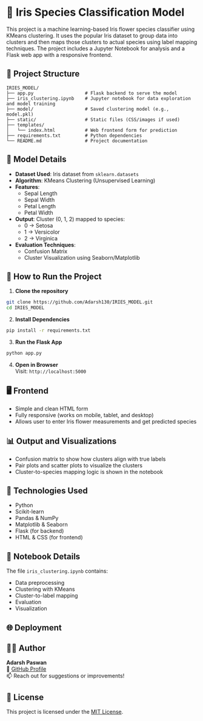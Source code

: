# 🌸 Iris Species Classification Model

This project is a machine learning-based Iris flower species classifier using KMeans clustering. It uses the popular Iris dataset to group data into clusters and then maps those clusters to actual species using label mapping techniques. The project includes a Jupyter Notebook for analysis and a Flask web app with a responsive frontend.

## 📁 Project Structure

```
IRIES_MODEL/
├── app.py                   # Flask backend to serve the model
├── iris_clustering.ipynb    # Jupyter notebook for data exploration and model training
├── model/                   # Saved clustering model (e.g., model.pkl)
├── static/                  # Static files (CSS/images if used)
├── templates/
│   └── index.html           # Web frontend form for prediction
├── requirements.txt         # Python dependencies
└── README.md                # Project documentation
```

## 🧠 Model Details

- **Dataset Used**: Iris dataset from `sklearn.datasets`
- **Algorithm**: KMeans Clustering (Unsupervised Learning)
- **Features**:
  - Sepal Length
  - Sepal Width
  - Petal Length
  - Petal Width
- **Output**: Cluster (0, 1, 2) mapped to species:
  - 0 → Setosa
  - 1 → Versicolor
  - 2 → Virginica
- **Evaluation Techniques**:
  - Confusion Matrix
  - Cluster Visualization using Seaborn/Matplotlib

## 🚀 How to Run the Project

1. **Clone the repository**  
```bash
git clone https://github.com/Adarsh130/IRIES_MODEL.git
cd IRIES_MODEL
```

2. **Install Dependencies**  
```bash
pip install -r requirements.txt
```

3. **Run the Flask App**  
```bash
python app.py
```

4. **Open in Browser**  
Visit: `http://localhost:5000`

## 🖥️ Frontend

- Simple and clean HTML form
- Fully responsive (works on mobile, tablet, and desktop)
- Allows user to enter Iris flower measurements and get predicted species

## 📊 Output and Visualizations

- Confusion matrix to show how clusters align with true labels
- Pair plots and scatter plots to visualize the clusters
- Cluster-to-species mapping logic is shown in the notebook

## 🔧 Technologies Used

- Python
- Scikit-learn
- Pandas & NumPy
- Matplotlib & Seaborn
- Flask (for backend)
- HTML & CSS (for frontend)

## 📓 Notebook Details

The file `iris_clustering.ipynb` contains:
- Data preprocessing
- Clustering with KMeans
- Cluster-to-label mapping
- Evaluation
- Visualization

## 🌐 Deployment


## 🧑‍💻 Author

**Adarsh Paswan**  
🔗 [GitHub Profile](https://github.com/Adarsh130)  
📫 Reach out for suggestions or improvements!

## 📝 License

This project is licensed under the [MIT License](LICENSE).
